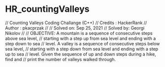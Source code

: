 # HR_countingValleys

// Counting Valleys Coding Challange (C++)
// Credits : HackerRank
// Author  : pkacprzak 
//
// Solved on: Sep 25, 2021
// Solved by: Georgi Nikolov
//
// OBJECTIVE: A mountain is a sequence of consecutive steps above sea level,
// starting with a step up from sea level and ending with a step down to sea 
// level. A valley is a sequence of consecutive steps below sea level, 
// starting with a step down from sea level and ending with a step up to sea
// level. Given the sequence of up and down steps during a hike, find and 
// print the number of valleys walked through.
